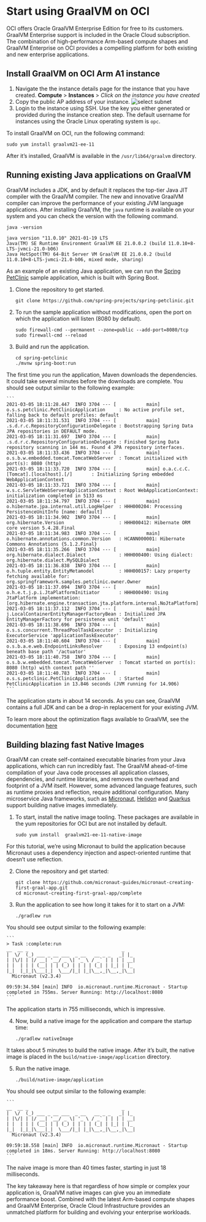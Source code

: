 # Start using GraalVM on OCI 

OCI offers Oracle GraalVM Enterprise Edition for free to its customers. GraalVM Enterprise support is included in the Oracle Cloud subscription. The combination of high-performance Arm-based compute shapes and GraalVM Enterprise on OCI provides a compelling platform for both existing and new enterprise applications.

## Install GraalVM on OCI Arm A1 instance

1. Navigate the the instance details page for the instance that you have created. **Compute** >   **Instances**  > *Click on the instance you have created* 
1. Copy the public AP address of your instance. 
   ![select subnet](./images/01_setup_instance_firewall_01.png)
1. Login to the instance using SSH. Use the key you either generated or provided during the instance creation step. The default username for instances using the Oracle Linux operating system is `opc`.  

To install GraalVM on OCI, run the following command:
 
```
sudo yum install graalvm21-ee-11
```

After it’s installed, GraalVM is available in the `/usr/lib64/graalvm` directory.

## Running existing Java applications on GraalVM 

GraalVM includes a JDK, and by default it replaces the top-tier Java JIT compiler with the GraalVM compiler. The new and innovative GraalVM compiler can improve the performance of your existing JVM language applications. After installing GraalVM, the `java` runtime is available on your system and you can check the version with the following command. 

```
java -version

java version "11.0.10" 2021-01-19 LTS
Java(TM) SE Runtime Environment GraalVM EE 21.0.0.2 (build 11.0.10+8-LTS-jvmci-21.0-b06)
Java HotSpot(TM) 64-Bit Server VM GraalVM EE 21.0.0.2 (build 11.0.10+8-LTS-jvmci-21.0-b06, mixed mode, sharing)
```

As an example of an existing Java application, we can run the [Spring PetClinic](https://projects.spring.io/spring-petclinic/) sample application, which is built with Spring Boot. 

1. Clone the repository to get started. 

    ```
    git clone https://github.com/spring-projects/spring-petclinic.git
    ```

2. To run the sample application without modifications, open the port on which the application will listen (8080 by default). 

    ```
    sudo firewall-cmd --permanent --zone=public --add-port=8080/tcp 
    sudo firewall-cmd --reload
    ```

3. Build and run the application.

    ```
    cd spring-petclinic
    ./mvnw spring-boot:run 
    ```
The first time you run the application, Maven downloads the dependencies. It could take several minutes before the downloads are complete.
You should see output similar to the following example:

    ```
    2021-03-05 18:11:28.447  INFO 3704 --- [           main] o.s.s.petclinic.PetClinicApplication     : No active profile set, falling back to default profiles: default
    2021-03-05 18:11:31.531  INFO 3704 --- [           main] .s.d.r.c.RepositoryConfigurationDelegate : Bootstrapping Spring Data JPA repositories in DEFAULT mode.
    2021-03-05 18:11:31.697  INFO 3704 --- [           main] .s.d.r.c.RepositoryConfigurationDelegate : Finished Spring Data repository scanning in 144 ms. Found 4 JPA repository interfaces.
    2021-03-05 18:11:33.436  INFO 3704 --- [           main] o.s.b.w.embedded.tomcat.TomcatWebServer  : Tomcat initialized with port(s): 8080 (http)
    2021-03-05 18:11:33.720  INFO 3704 --- [           main] o.a.c.c.C.[Tomcat].[localhost].[/]       : Initializing Spring embedded WebApplicationContext
    2021-03-05 18:11:33.721  INFO 3704 --- [           main] w.s.c.ServletWebServerApplicationContext : Root WebApplicationContext: initialization completed in 5133 ms
    2021-03-05 18:11:34.797  INFO 3704 --- [           main] o.hibernate.jpa.internal.util.LogHelper  : HHH000204: Processing PersistenceUnitInfo [name: default]
    2021-03-05 18:11:34.902  INFO 3704 --- [           main] org.hibernate.Version                    : HHH000412: Hibernate ORM core version 5.4.28.Final
    2021-03-05 18:11:34.983  INFO 3704 --- [           main] o.hibernate.annotations.common.Version   : HCANN000001: Hibernate Commons Annotations {5.1.2.Final}
    2021-03-05 18:11:35.266  INFO 3704 --- [           main] org.hibernate.dialect.Dialect            : HHH000400: Using dialect: org.hibernate.dialect.MySQLDialect
    2021-03-05 18:11:36.838  INFO 3704 --- [           main] o.h.tuple.entity.EntityMetamodel         : HHH000157: Lazy property fetching available for: org.springframework.samples.petclinic.owner.Owner
    2021-03-05 18:11:37.094  INFO 3704 --- [           main] o.h.e.t.j.p.i.JtaPlatformInitiator       : HHH000490: Using JtaPlatform implementation: [org.hibernate.engine.transaction.jta.platform.internal.NoJtaPlatform]
    2021-03-05 18:11:37.112  INFO 3704 --- [           main] j.LocalContainerEntityManagerFactoryBean : Initialized JPA EntityManagerFactory for persistence unit 'default'
    2021-03-05 18:11:38.696  INFO 3704 --- [           main] o.s.s.concurrent.ThreadPoolTaskExecutor  : Initializing ExecutorService 'applicationTaskExecutor'
    2021-03-05 18:11:40.604  INFO 3704 --- [           main] o.s.b.a.e.web.EndpointLinksResolver      : Exposing 13 endpoint(s) beneath base path '/actuator'
    2021-03-05 18:11:40.758  INFO 3704 --- [           main] o.s.b.w.embedded.tomcat.TomcatWebServer  : Tomcat started on port(s): 8080 (http) with context path ''
    2021-03-05 18:11:40.783  INFO 3704 --- [           main] o.s.s.petclinic.PetClinicApplication     : Started PetClinicApplication in 13.846 seconds (JVM running for 14.906)
    ```
The application starts in about 14 seconds. As you can see, GraalVM contains a full JDK and can be a drop-in replacement for your existing JVM.  

To learn more about the optimization flags available to GraalVM, see the documentation [here](https://docs.oracle.com/en/graalvm/enterprise/20/docs/reference-manual/jvm/Options/) 

## Building blazing fast Native Images

GraalVM can create self-contained executable binaries from your Java applications, which can run incredibly fast. The GraalVM ahead-of-time compilation of your Java code processes all application classes, dependencies, and runtime libraries, and removes the overhead and footprint of a JVM itself. However, some advanced language features, such as runtime proxies and reflection, require additional configuration. Many microservice Java frameworks, such as  [Micronaut](https://micronaut.io), [Helidon](https://helidon.io) and [Quarkus](https://quarkus.io) support building native images immediately. 

1. To start, install the native image tooling. These packages are available in the yum repositories for OCI but are not installed by default.

    ```
    sudo yum install  graalvm21-ee-11-native-image
    ```

  For this tutorial, we’re using Micronaut to build the application because Micronaut uses a dependency injection and aspect-oriented runtime that doesn’t use reflection.

2. Clone the repository and get started:

    ```
    git clone https://github.com/micronaut-guides/micronaut-creating-first-graal-app.git
    cd micronaut-creating-first-graal-app/complete
    ```

3. Run the application to see how long it takes for it to start on a JVM:

    ```
    ./gradlew run
    ```

  You should see output similar to the following example:

    ```
    > Task :complete:run
    __  __ _                                  _
    |  \/  (_) ___ _ __ ___  _ __   __ _ _   _| |_
    | |\/| | |/ __| '__/ _ \| '_ \ / _` | | | | __|
    | |  | | | (__| | | (_) | | | | (_| | |_| | |_
    |_|  |_|_|\___|_|  \___/|_| |_|\__,_|\__,_|\__|
      Micronaut (v2.3.4)

    09:59:34.504 [main] INFO  io.micronaut.runtime.Micronaut - Startup completed in 755ms. Server Running: http://localhost:8080
    ```

  The application starts in 755 milliseconds, which is impressive. 

4. Now, build a native image for the application and compare the startup time:

    ```
    ./gradlew nativeImage
    ```
  It takes about 5 minutes to build the native image. After it’s built, the native image is placed in the  `build/native-image/application` directory. 

5. Run the native image.

    ```
    ./build/native-image/application
    ```

  You should see output similar to the following example:

    ```
    __  __ _                                  _
    |  \/  (_) ___ _ __ ___  _ __   __ _ _   _| |_
    | |\/| | |/ __| '__/ _ \| '_ \ / _` | | | | __|
    | |  | | | (__| | | (_) | | | | (_| | |_| | |_
    |_|  |_|_|\___|_|  \___/|_| |_|\__,_|\__,_|\__|
      Micronaut (v2.3.4)

    09:59:18.558 [main] INFO  io.micronaut.runtime.Micronaut - Startup completed in 18ms. Server Running: http://localhost:8080
    ```

  The naive image is more than 40 times faster, starting in just 18 milliseconds. 

The key takeaway here is that regardless of how simple or complex your application is, GraalVM native images can give you an immediate performance boost. Combined with the latest Arm-based compute shapes and GraalVM Enterprise, Oracle Cloud Infrastructure provides an unmatched platform for building and evolving your enterprise workloads.

